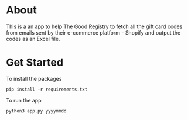 # About
This is a an app to help The Good Registry to fetch all the gift card codes from emails sent by their e-commerce platform - Shopify and output the codes as an Excel file.
 
# Get Started
To install the packages
```
pip install -r requirements.txt
```
To run the app
```
python3 app.py yyyymmdd
```

